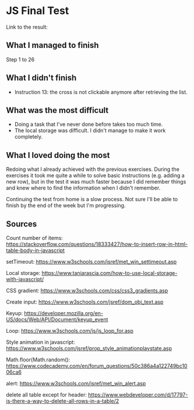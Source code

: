 # JS Final Test

Link to the result:


## What I managed to finish

Step 1 to 26

## What I didn't finish

* Instruction 13: the cross is not clickable anymore after retrieving the list.

## What was the most difficult

* Doing a task that I've never done before takes too much time.
* The local storage was difficult. I didn't manage to make it work completely.

## What I loved doing the most 

Redoing what I already achieved with the previous exercises. During the exercises it took me quite  a while to solve basic instructions (e.g. adding a new row), but in the test it was much faster because I did remember things and knew where to find the information when I didn't remember.

Continuing the test from home is a slow process. Not sure I'll be able to finish by the end of the week but I'm progressing.

## Sources

Count number of items: https://stackoverflow.com/questions/18333427/how-to-insert-row-in-html-table-body-in-javascript

setTimeout: https://www.w3schools.com/jsref/met_win_settimeout.asp

Local storage: https://www.taniarascia.com/how-to-use-local-storage-with-javascript/

CSS gradient: https://www.w3schools.com/css/css3_gradients.asp

Create input: https://www.w3schools.com/jsref/dom_obj_text.asp

Keyup: https://developer.mozilla.org/en-US/docs/Web/API/Document/keyup_event

Loop: https://www.w3schools.com/js/js_loop_for.asp

Style animation in javascript: https://www.w3schools.com/jsref/prop_style_animationplaystate.asp

Math.floor(Math.random(): https://www.codecademy.com/en/forum_questions/50c386a4a122749bc1006ca6

alert: https://www.w3schools.com/jsref/met_win_alert.asp

delete all table except for header: https://www.webdeveloper.com/d/17797-is-there-a-way-to-delete-all-rows-in-a-table/2
